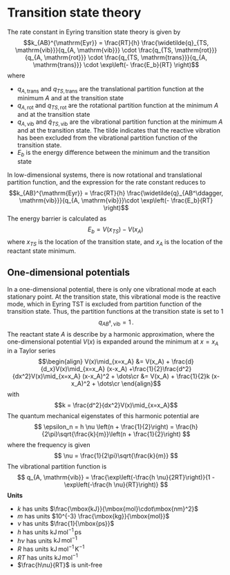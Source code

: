 # Transition state theory

The rate constant in Eyring transition state theory is given by
$$k_{AB}^{\mathrm{Eyr}} = \frac{RT}{h} \frac{\widetilde{q}_{TS, \mathrm{vib}}}{q_{A, \mathrm{vib}}} \cdot \frac{q_{TS, \mathrm{rot}}}{q_{A, \mathrm{rot}}} \cdot \frac{q_{TS, \mathrm{trans}}}{q_{A, \mathrm{trans}}} \cdot \exp\left(- \frac{E_b}{RT} \right)$$
where 
- $q_{A, \mathrm{trans}}$ and $q_{TS, \mathrm{trans}}$  are the translational partition function at the minimum $A$ and at the transition state
-  $q_{A, \mathrm{rot}}$  and $q_{TS, \mathrm{rot}}$ are the rotational partition function at the minimum $A$ and at the transition state
-  $q_{A, \mathrm{vib}}$ and $\widetilde{q}_{TS, \mathrm{vib}}$  are the vibrational partition function at the minimum $A$ and at the transition state. The tilde indicates that the reactive vibration has been excluded from the vibrational partition function of the transition state.
- $E_b$ is the energy difference between the minimum and the transition state

In low-dimensional systems, there is now rotational and translational partition function, and the expression for the rate constant reduces to
$$k_{AB}^{\mathrm{Eyr}} = \frac{RT}{h} \frac{\widetilde{q}_{AB^\ddagger, \mathrm{vib}}}{q_{A, \mathrm{vib}}}\cdot \exp\left(- \frac{E_b}{RT} \right)$$
The energy barrier is calculated as
$$ E_b = V(x_{TS}) - V(x_A)\, $$
where $x_{TS}$ is the location of the transition state, and $x_A$ is the location of the reactant state minimum. 
## One-dimensional potentials

In a one-dimensional potential, there is only one vibrational mode at each stationary point. At the transition state, this vibrational mode is the reactive mode, which in Eyring TST is excluded from partition function of the transition state. Thus, the partition functions at the transition state is set to 1
$$q_{AB^\ddagger, \mathrm{vib}} = 1\, .$$The reactant state $A$ is describe by a harmonic approximation, where the one-dimensional potential $V(x)$ is expanded around the minimum at $x=x_A$ in a Taylor series
$$\begin{align}
V(x)\mid_{x=x_A} &= V(x_A) + \frac{d}{d_x}V(x)\mid_{x=x_A} (x-x_A) +\frac{1}{2}\frac{d^2}{dx^2}V(x)\mid_{x=x_A} (x-x_A)^2 + \dots\cr
&= V(x_A) + \frac{1}{2}k (x-x_A)^2 + \dots\cr
\end{align}$$
with 
$$k = \frac{d^2}{dx^2}V(x)\mid_{x=x_A}$$
The quantum mechanical eigenstates of this harmonic potential are
$$
	\epsilon_n = h \nu  \left(n + \frac{1}{2}\right) = \frac{h}{2\pi}\sqrt{\frac{k}{m}}\left(n + \frac{1}{2}\right)
$$
where the frequency is given 
$$
	\nu = \frac{1}{2\pi}\sqrt{\frac{k}{m}}
$$
The vibrational partition function is
$$
	q_{A, \mathrm{vib}} 
	= \frac{\exp\left(-\frac{h \nu}{2RT}\right)}{1 - \exp\left(-\frac{h \nu}{RT}\right)}
$$
**Units**
- $k$ has units $\frac{\mbox{kJ}}{\mbox{mol}\cdot\mbox{nm}^2}$
- $m$ has units $10^{-3} \frac{\mbox{kg}}{\mbox{mol}}$
- $\nu$ has units $\frac{1}{\mbox{ps}}$
- $h$ has units $\mathrm{kJ}\,\mathrm{mol}^{−1}\,\mathrm{ps}$
- $h\nu$ has units $\mathrm{kJ}\,\mathrm{mol}^{−1}$
- $R$ has units $\mathrm{kJ}\, \mathrm{mol}^{-1}\, \mathrm{K}^{-1}$
- $RT$ has units $\mathrm{kJ}\, \mathrm{mol}^{-1}$
- $\frac{h\nu}{RT}$ is unit-free